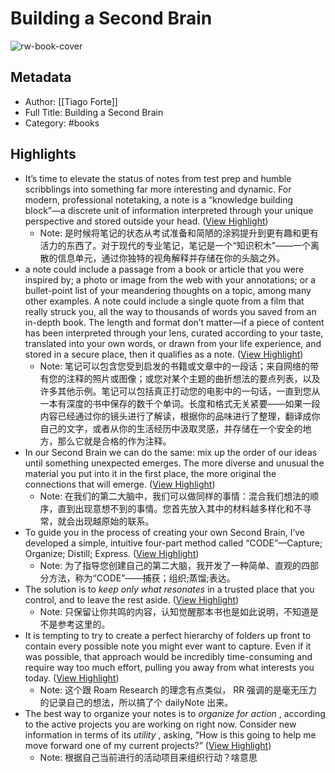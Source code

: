 # Building a Second Brain

![rw-book-cover](https://readwise-assets.s3.amazonaws.com/media/reader/parsed_document_assets/45907228/cover-image-Image00034.jpg)

## Metadata
- Author: [[Tiago Forte]]
- Full Title: Building a Second Brain
- Category: #books

## Highlights
- It’s time to elevate the status of notes from test prep and humble scribblings into something far more interesting and dynamic. For modern, professional notetaking, a note is a “knowledge building block”—a discrete unit of information interpreted through your unique perspective and stored outside your head. ([View Highlight](https://read.readwise.io/read/01gxmsqwsy84bttcr5ccsbkfk7))
    - Note: 是时候将笔记的状态从考试准备和简陋的涂鸦提升到更有趣和更有活力的东西了。对于现代的专业笔记，笔记是一个“知识积木”——一个离散的信息单元，通过你独特的视角解释并存储在你的头脑之外。
- a note could include a passage from a book or article that you were inspired by; a photo or image from the web with your annotations; or a bullet-point list of your meandering thoughts on a topic, among many other examples. A note could include a single quote from a film that really struck you, all the way to thousands of words you saved from an in-depth book. The length and format don’t matter—if a piece of content has been interpreted through your lens, curated according to your taste, translated into your own words, or drawn from your life experience, and stored in a secure place, then it qualifies as a note. ([View Highlight](https://read.readwise.io/read/01gxmstnqqzvwwe3j4bdxzv0x6))
    - Note: 笔记可以包含您受到启发的书籍或文章中的一段话；来自网络的带有您的注释的照片或图像；或您对某个主题的曲折想法的要点列表，以及许多其他示例。笔记可以包括真正打动您的电影中的一句话，一直到您从一本有深度的书中保存的数千个单词。长度和格式无关紧要——如果一段内容已经通过你的镜头进行了解读，根据你的品味进行了整理，翻译成你自己的文字，或者从你的生活经历中汲取灵感，并存储在一个安全的地方，那么它就是合格的作为注释。
- In our Second Brain we can do the same: mix up the order of our ideas until something unexpected emerges. The more diverse and unusual the material you put into it in the first place, the more original the connections that will emerge. ([View Highlight](https://read.readwise.io/read/01gxmt6rqha6t0w1a7e162r2y9))
    - Note: 在我们的第二大脑中，我们可以做同样的事情：混合我们想法的顺序，直到出现意想不到的事情。您首先放入其中的材料越多样化和不寻常，就会出现越原始的联系。
- To guide you in the process of creating your own Second Brain, I’ve developed a simple, intuitive four-part method called “CODE”—Capture; Organize; Distill; Express. ([View Highlight](https://read.readwise.io/read/01gxmtdmarfp5r0ss6b2n7twqb))
    - Note: 为了指导您创建自己的第二大脑，我开发了一种简单、直观的四部分方法，称为“CODE”——捕获；组织;蒸馏;表达。
- The solution is to *keep only what resonates* in a trusted place that you control, and to leave the rest aside. ([View Highlight](https://read.readwise.io/read/01gxmtf9q4c397wb3mvyryqktm))
    - Note: 只保留让你共鸣的内容，认知觉醒那本书也是如此说明，不知道是不是参考这里的。
- It is tempting to try to create a perfect hierarchy of folders up front to contain every possible note you might ever want to capture. Even if it was possible, that approach would be incredibly time-consuming and require way too much effort, pulling you away from what interests you today. ([View Highlight](https://read.readwise.io/read/01gxmtkt6smqvq1vpahpegjtcc))
    - Note: 这个跟 Roam Research 的理念有点类似， RR 强调的是毫无压力的记录自己的想法，所以搞了个 dailyNote 出来。
- The best way to organize your notes is to *organize for action* , according to the active projects you are working on right now. Consider new information in terms of its *utility* , asking, “How is this going to help me move forward one of my current projects?” ([View Highlight](https://read.readwise.io/read/01gxmtqz1tm4x3afsvdgpbf0rd))
    - Note: 根据自己当前进行的活动项目来组织行动？啥意思
